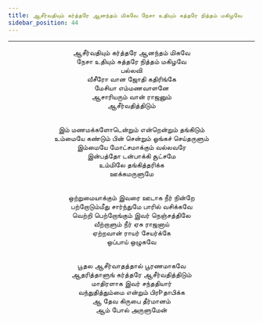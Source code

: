 ```yaml
---
title: ஆசீர்வதியும் கர்த்தரே ஆனந்தம் மிகவே நேசா உதியும் சுத்தரே நித்தம் மகிழவே
sidebar_position: 44
---
```


---
<center>
ஆசீர்வதியும் கர்த்தரே ஆனந்தம் மிகவே<br/>
நேசா உதியும் சுத்தரே நித்தம் மகிழவே<br/>
பல்லவி<br/>
வீசீரோ வான ஜோதி கதிரிங்கே<br/>
மேசியா எம்மணவாளனே<br/>
ஆசாரியரும் வான் ராஜனும்<br/>
ஆசீர்வதித்திடும்<br/><br/>

இம் மணமக்களோடென்றும் என்றென்றும் தங்கிடும்<br/>
உம்மையே கண்டும் பின் சென்றும் ஓங்கச் செய்தருளும்<br/>
இம்மையே மோட்சமாக்கும் வல்லவரே<br/>
இன்பத்தோ டன்பாக்கி சூட்சமே<br/>
உம்மிலே தங்கித்தரிக்க<br/>
ஊக்கமருளுமே<br/><br/>

ஒற்றுமையாக்கும் இவரை ஊடாக நீர் நின்றே<br/>
பற்றோடும்மீது சார்ந்துமே பாரில் வசிக்கவே<br/>
வெற்றி பெற்றோங்கும் இவர் நெஞ்சத்திலே<br/>
வீற்றாளும் நீர் ஏசு ராஜனாய்<br/>
ஏற்றவான் ராயர் சேயர்க்கே<br/>
ஒப்பாய் ஒழுகவே<br/><br/>

பூதல ஆசீர்வாதத்தால் பூரணமாகவே<br/>
ஆதரித்தாளுங் கர்த்தரே ஆசீர்வதித்திடும்<br/>
மாதிரளாக இவர் சந்ததியார்<br/>
வந்துதித்தும்மை என்றும் பிரÞதாபிக்க<br/>
ஆ தேவ கிருபை தீர்மானம்<br/>
ஆம் போல் அருளுமேன்
</center>